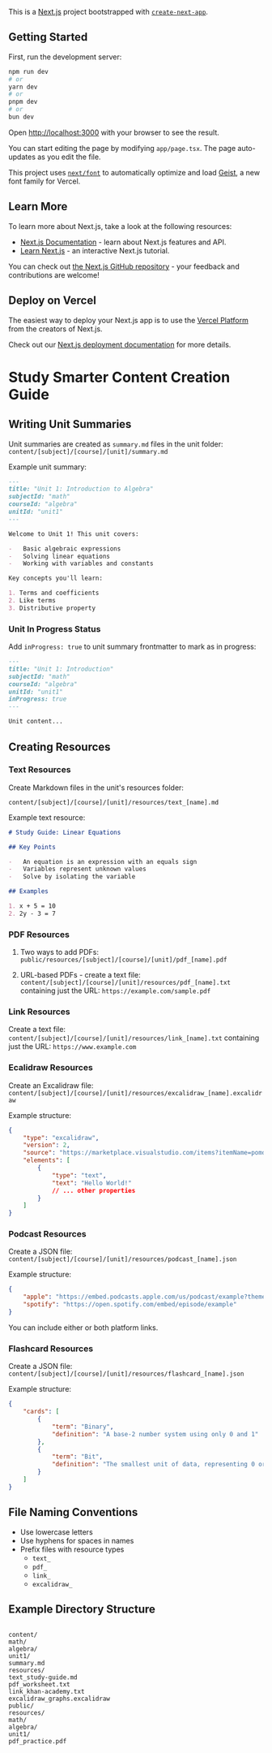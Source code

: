 This is a [Next.js](https://nextjs.org) project bootstrapped with [`create-next-app`](https://nextjs.org/docs/app/api-reference/cli/create-next-app).

## Getting Started

First, run the development server:

```bash
npm run dev
# or
yarn dev
# or
pnpm dev
# or
bun dev
```

Open [http://localhost:3000](http://localhost:3000) with your browser to see the result.

You can start editing the page by modifying `app/page.tsx`. The page auto-updates as you edit the file.

This project uses [`next/font`](https://nextjs.org/docs/app/building-your-application/optimizing/fonts) to automatically optimize and load [Geist](https://vercel.com/font), a new font family for Vercel.

## Learn More

To learn more about Next.js, take a look at the following resources:

-   [Next.js Documentation](https://nextjs.org/docs) - learn about Next.js features and API.
-   [Learn Next.js](https://nextjs.org/learn) - an interactive Next.js tutorial.

You can check out [the Next.js GitHub repository](https://github.com/vercel/next.js) - your feedback and contributions are welcome!

## Deploy on Vercel

The easiest way to deploy your Next.js app is to use the [Vercel Platform](https://vercel.com/new?utm_medium=default-template&filter=next.js&utm_source=create-next-app&utm_campaign=create-next-app-readme) from the creators of Next.js.

Check out our [Next.js deployment documentation](https://nextjs.org/docs/app/building-your-application/deploying) for more details.

# Study Smarter Content Creation Guide

## Writing Unit Summaries

Unit summaries are created as `summary.md` files in the unit folder:
`content/[subject]/[course]/[unit]/summary.md`

Example unit summary:

```md
---
title: "Unit 1: Introduction to Algebra"
subjectId: "math"
courseId: "algebra"
unitId: "unit1"
---

Welcome to Unit 1! This unit covers:

-   Basic algebraic expressions
-   Solving linear equations
-   Working with variables and constants

Key concepts you'll learn:

1. Terms and coefficients
2. Like terms
3. Distributive property
```

### Unit In Progress Status

Add `inProgress: true` to unit summary frontmatter to mark as in progress:

```md
---
title: "Unit 1: Introduction"
subjectId: "math"
courseId: "algebra"
unitId: "unit1"
inProgress: true
---

Unit content...
```

## Creating Resources

### Text Resources

Create Markdown files in the unit's resources folder:

`content/[subject]/[course]/[unit]/resources/text_[name].md`

Example text resource:

```md
# Study Guide: Linear Equations

## Key Points

-   An equation is an expression with an equals sign
-   Variables represent unknown values
-   Solve by isolating the variable

## Examples

1. x + 5 = 10
2. 2y - 3 = 7
```

### PDF Resources

1. Two ways to add PDFs:
   `public/resources/[subject]/[course]/[unit]/pdf_[name].pdf`

2. URL-based PDFs - create a text file:
   `content/[subject]/[course]/[unit]/resources/pdf_[name].txt`
   containing just the URL:
   `https://example.com/sample.pdf`

### Link Resources

Create a text file:
`content/[subject]/[course]/[unit]/resources/link_[name].txt`
containing just the URL:
`https://www.example.com`

### Ecalidraw Resources

Create an Excalidraw file:
`content/[subject]/[course]/[unit]/resources/excalidraw_[name].excalidraw`

Example structure:

```json
{
	"type": "excalidraw",
	"version": 2,
	"source": "https://marketplace.visualstudio.com/items?itemName=pomdtr.excalidraw-editor",
	"elements": [
		{
			"type": "text",
			"text": "Hello World!"
			// ... other properties
		}
	]
}
```

### Podcast Resources

Create a JSON file:
`content/[subject]/[course]/[unit]/resources/podcast_[name].json`

Example structure:

```json
{
	"apple": "https://embed.podcasts.apple.com/us/podcast/example?theme=light",
	"spotify": "https://open.spotify.com/embed/episode/example"
}
```

You can include either or both platform links.

### Flashcard Resources

Create a JSON file:
`content/[subject]/[course]/[unit]/resources/flashcard_[name].json`

Example structure:

```json
{
	"cards": [
		{
			"term": "Binary",
			"definition": "A base-2 number system using only 0 and 1"
		},
		{
			"term": "Bit",
			"definition": "The smallest unit of data, representing 0 or 1"
		}
	]
}
```

## File Naming Conventions

-   Use lowercase letters
-   Use hyphens for spaces in names
-   Prefix files with resource types
    -   `text_`
    -   `pdf_`
    -   `link_`
    -   `excalidraw_`

## Example Directory Structure

```

content/
math/
algebra/
unit1/
summary.md
resources/
text_study-guide.md
pdf_worksheet.txt
link_khan-academy.txt
excalidraw_graphs.excalidraw
public/
resources/
math/
algebra/
unit1/
pdf_practice.pdf

```

```

```
